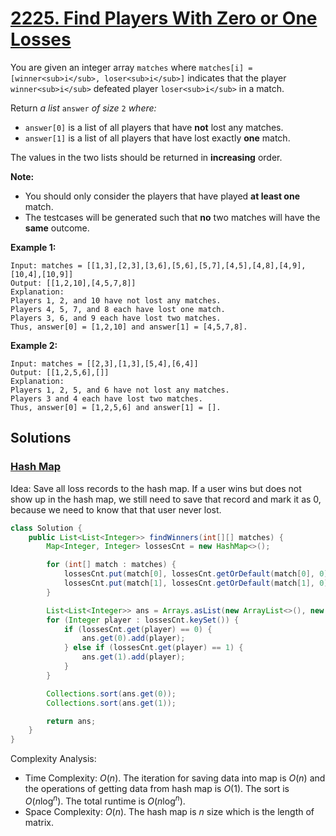 # [2225. Find Players With Zero or One Losses](https://leetcode.com/problems/find-players-with-zero-or-one-losses/)

You are given an integer array `matches` where `matches[i] = [winner<sub>i</sub>, loser<sub>i</sub>]` indicates that the player `winner<sub>i</sub>` defeated player `loser<sub>i</sub>` in a match.

Return _a list_ `answer` _of size_ `2` _where:_

- `answer[0]` is a list of all players that have **not** lost any matches.
- `answer[1]` is a list of all players that have lost exactly **one** match.

The values in the two lists should be returned in **increasing** order.

**Note:**

- You should only consider the players that have played **at least one** match.
- The testcases will be generated such that **no** two matches will have the **same** outcome.

**Example 1:**

```
Input: matches = [[1,3],[2,3],[3,6],[5,6],[5,7],[4,5],[4,8],[4,9],[10,4],[10,9]]
Output: [[1,2,10],[4,5,7,8]]
Explanation:
Players 1, 2, and 10 have not lost any matches.
Players 4, 5, 7, and 8 each have lost one match.
Players 3, 6, and 9 each have lost two matches.
Thus, answer[0] = [1,2,10] and answer[1] = [4,5,7,8].
```

**Example 2:**

```
Input: matches = [[2,3],[1,3],[5,4],[6,4]]
Output: [[1,2,5,6],[]]
Explanation:
Players 1, 2, 5, and 6 have not lost any matches.
Players 3 and 4 each have lost two matches.
Thus, answer[0] = [1,2,5,6] and answer[1] = [].
```

## Solutions
### [Hash Map](./FindPlayersWithZeroOrOneLosses.java)

Idea: Save all loss records to the hash map. If a user wins but does not show up in the hash map, we still need to save that record and mark it as 0, because we need to know that that user never lost.

```java
class Solution {
    public List<List<Integer>> findWinners(int[][] matches) {
        Map<Integer, Integer> lossesCnt = new HashMap<>();

        for (int[] match : matches) {
            lossesCnt.put(match[0], lossesCnt.getOrDefault(match[0], 0));
            lossesCnt.put(match[1], lossesCnt.getOrDefault(match[1], 0) + 1);
        }

        List<List<Integer>> ans = Arrays.asList(new ArrayList<>(), new ArrayList<>());
        for (Integer player : lossesCnt.keySet()) {
            if (lossesCnt.get(player) == 0) {
                ans.get(0).add(player);
            } else if (lossesCnt.get(player) == 1) {
                ans.get(1).add(player);
            }
        }

        Collections.sort(ans.get(0));
        Collections.sort(ans.get(1));

        return ans;
    }
}
```

Complexity Analysis:

- Time Complexity: $O(n)$. The iteration for saving data into map is $O(n)$ and the operations of getting data from hash map is $O(1)$. The sort is $O(n\log^n)$. The total runtime is $O(n\log^n)$.
- Space Complexity: $O(n)$. The hash map is $n$ size which is the length of matrix.
